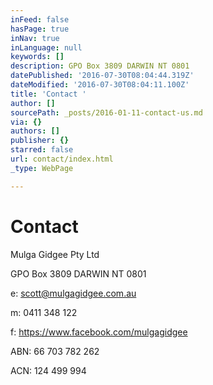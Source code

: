 ```yaml
---
inFeed: false
hasPage: true
inNav: true
inLanguage: null
keywords: []
description: GPO Box 3809 DARWIN NT 0801
datePublished: '2016-07-30T08:04:44.319Z'
dateModified: '2016-07-30T08:04:11.100Z'
title: 'Contact '
author: []
sourcePath: _posts/2016-01-11-contact-us.md
via: {}
authors: []
publisher: {}
starred: false
url: contact/index.html
_type: WebPage

---
```

# Contact 

Mulga Gidgee Pty Ltd 

GPO Box 3809 DARWIN NT 0801

e: scott@mulgagidgee.com.au

m: 0411 348 122

f: https://www.facebook.com/mulgagidgee

ABN: 66 703 782 262

ACN: 124 499 994